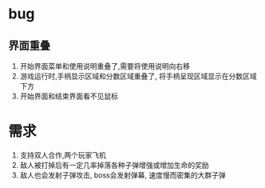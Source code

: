 

# bug
## 界面重叠
1. 开始界面菜单和使用说明重叠了,需要将使用说明向右移
2. 游戏运行时,手柄显示区域和分数区域重叠了, 将手柄呈现区域显示在分数区域下方
3. 开始界面和结束界面看不见鼠标

# 需求
1. 支持双人合作,两个玩家飞机
2. 敌人被打掉后有一定几率掉落各种子弹增强或增加生命的奖励
3. 敌人也会发射子弹攻击, boss会发射弹幕, 速度慢而密集的大群子弹
